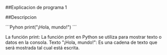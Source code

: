 ##Explicacion de programa 1

##Descripcion
 
´´´Pyhon
print("¡Hola, mundo!")
´´´

La función print: La función print en Python se utiliza para mostrar texto o datos en la consola.
Texto "¡Hola, mundo!": Es una cadena de texto que será mostrada tal cual está escrita.
 
